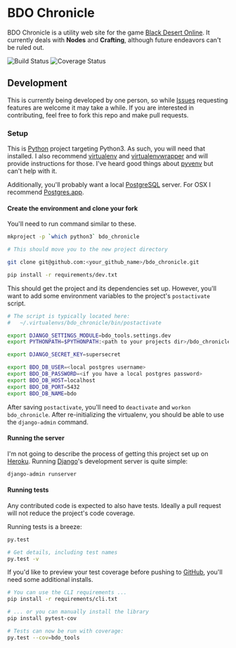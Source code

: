 # BDO Chronicle

BDO Chronicle is a utility web site for the game [Black Desert Online](https://www.blackdesertonline.com/). It currently deals with **Nodes** and **Crafting**, although future endeavors can't be ruled out.

![Build Status](https://travis-ci.org/zsommers/bdo_chronicle.svg?branch=master) ![Coverage Status](https://coveralls.io/repos/github/zsommers/bdo_chronicle/badge.svg?branch=master)

## Development
This is currently being developed by one person, so while [Issues](https://github.com/zsommers/bdo_chronicle/issues) requesting features are welcome it may take a while. If you are interested in contributing, feel free to fork this repo and make pull requests.

### Setup
This is [Python](https://www.python.org/) project targeting Python3. As such, you will need that installed. I also recommend [virtualenv](https://virtualenv.pypa.io/en/latest/) and [virtualenvwrapper](https://virtualenvwrapper.readthedocs.org/en/latest/) and will provide instructions for those. I've heard good things about [pyvenv](https://docs.python.org/3/library/venv.html) but can't help with it.

Additionally, you'll probably want a local [PostgreSQL](http://www.postgresql.org/) server. For OSX I recommend [Postgres.app](http://postgresapp.com/).

#### Create the environment and clone your fork
You'll need to run command similar to these.

```bash
mkproject -p `which python3` bdo_chronicle

# This should move you to the new project directory

git clone git@github.com:<your_github_name>/bdo_chronicle.git

pip install -r requirements/dev.txt
```

This should get the project and its dependencies set up. However, you'll want to add some environment variables to the project's `postactivate` script.

```bash
# The script is typically located here:
#   ~/.virtualenvs/bdo_chronicle/bin/postactivate

export DJANGO_SETTINGS_MODULE=bdo_tools.settings.dev
export PYTHONPATH=$PYTHONPATH:<path to your projects dir>/bdo_chronicle/bdo_tools

export DJANGO_SECRET_KEY=supersecret

export BDO_DB_USER=<local postgres username>
export BDO_DB_PASSWORD=<if you have a local postgres password>
export BDO_DB_HOST=localhost
export BDO_DB_PORT=5432
export BDO_DB_NAME=bdo
```

After saving `postactivate`, you'll need to `deactivate` and `workon bdo_chronicle`. After re-initializing the virtualenv, you should be able to use the `django-admin` command.

#### Running the server
I'm not going to describe the process of getting this project set up on [Heroku](https://www.heroku.com). Running [Django](https://www.djangoproject.com/)'s development server is quite simple:

```bash
django-admin runserver
```

#### Running tests
Any contributed code is expected to also have tests. Ideally a pull request will not reduce the project's code coverage.

Running tests is a breeze:

```bash
py.test

# Get details, including test names
py.test -v
```

If you'd like to preview your test coverage before pushing to [GitHub](https://github.com), you'll need some additional installs.

```bash
# You can use the CLI requirements ...
pip install -r requirements/cli.txt

# ... or you can manually install the library
pip install pytest-cov

# Tests can now be run with coverage:
py.test --cov=bdo_tools
```